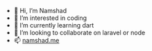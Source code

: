 - 👋 Hi, I’m Namshad
- 👀 I’m interested in coding
- 🌱 I’m currently learning dart
- 💞️ I’m looking to collaborate on laravel or node
- 📫 <a href="https://www.namshad.me/" target="_blank">namshad.me</a>

<!---
namshadnpt/namshadnpt is a ✨ special ✨ repository because its `README.md` (this file) appears on your GitHub profile.
You can click the Preview link to take a look at your changes.
--->
